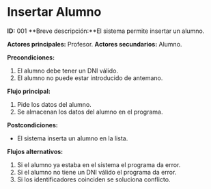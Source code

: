 # Insertar Alumno

**ID:** 001
**Breve descripción:**El sistema permite insertar un alumno.

**Actores principales:** Profesor.
**Actores secundarios:** Alumno.

**Precondiciones:**
1. El alumno debe tener un DNI válido.
2. El alumno no puede estar introducido de antemano.

**Flujo principal:**
1. Pide los datos del alumno.
2. Se almacenan los datos del alumno en el programa.

**Postcondiciones:**
* El sistema inserta un alumno en la lista.

**Flujos alternativos:**
1. Si el alumno ya estaba en el sistema el programa da error.
2. Si el alumno no tiene un DNI válido el programa da error.
3. Si los identificadores coinciden se soluciona conflicto.
